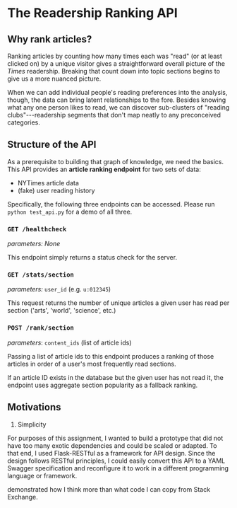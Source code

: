 # The Readership Ranking API
##

## Why rank articles?

Ranking articles by counting how many times each was "read" (or at least clicked on) by a unique visitor gives a straightforward overall picture of the _Times_ readership. Breaking that count down into topic sections begins to give us a more nuanced picture.

When we can add individual people's reading preferences into the analysis, though, the data can bring latent relationships to the fore. Besides knowing what any one person likes to read, we can discover sub-clusters of "reading clubs"---readership segments that don't map neatly to any preconceived categories. 

## Structure of the API
As a prerequisite to building that graph of knowledge, we need the basics. This API provides an **article ranking endpoint** for two sets of data:
- NYTimes article data
- (fake) user reading history 

Specifically, the following three endpoints can be accessed. Please run `python test_api.py` for a demo of all three.

### `GET /healthcheck`

_parameters:_ _None_

This endpoint simply returns a status check for the server.

### `GET /stats/section`

_parameters:_ `user_id` (e.g. `u:012345`)

This request returns the number of unique articles a given user has read per section ('arts', 'world', 'science', etc.)

### `POST /rank/section`

_parameters_: `content_ids` (list of article ids)

Passing a list of article ids to this endpoint produces a ranking of those articles in order of a user's most frequently read sections.

If an article ID exists in the database but the given user has not read it, the endpoint uses aggregate section popularity as a fallback ranking.

## Motivations

1. Simplicity

For purposes of this assignment, I wanted to build a prototype that did not have too many exotic dependencies and could be scaled or adapted. To that end, I used Flask-RESTful as a framework for API design. Since the design follows RESTful principles, I could easily convert this API to a YAML Swagger specification and reconfigure it to work in a different programming language or framework.



demonstrated how I think more than what code I can copy from Stack Exchange.